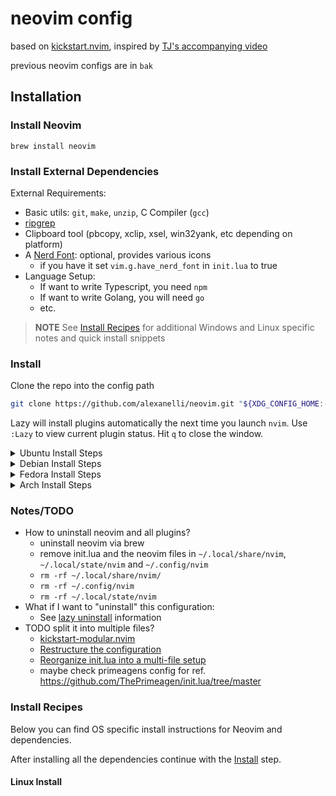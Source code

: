 # neovim config

based on [kickstart.nvim](https://github.com/nvim-lua/kickstart.nvim), inspired by [TJ's accompanying video](https://youtu.be/m8C0Cq9Uv9o)

previous neovim configs are in `bak`

## Installation

### Install Neovim

`brew install neovim`

### Install External Dependencies

External Requirements:
- Basic utils: `git`, `make`, `unzip`, C Compiler (`gcc`)
- [ripgrep](https://github.com/BurntSushi/ripgrep#installation)
- Clipboard tool (pbcopy, xclip, xsel, win32yank, etc depending on platform)
- A [Nerd Font](https://www.nerdfonts.com/): optional, provides various icons
  - if you have it set `vim.g.have_nerd_font` in `init.lua` to true
- Language Setup:
  - If want to write Typescript, you need `npm`
  - If want to write Golang, you will need `go`
  - etc.

> **NOTE**
> See [Install Recipes](#Install-Recipes) for additional Windows and Linux specific notes
> and quick install snippets

### Install

Clone the repo into the config path

```sh
git clone https://github.com/alexanelli/neovim.git "${XDG_CONFIG_HOME:-$HOME/.config}"/nvim
```

Lazy will install plugins automatically the next time you launch `nvim`. Use `:Lazy` to view
current plugin status. Hit `q` to close the window.

<details><summary>Ubuntu Install Steps</summary>

```
sudo add-apt-repository ppa:neovim-ppa/unstable -y
sudo apt update
sudo apt install make gcc ripgrep unzip git xclip neovim
```
</details>
<details><summary>Debian Install Steps</summary>

```
sudo apt update
sudo apt install make gcc ripgrep unzip git xclip curl

# Now we install nvim
curl -LO https://github.com/neovim/neovim/releases/latest/download/nvim-linux64.tar.gz
sudo rm -rf /opt/nvim-linux64
sudo mkdir -p /opt/nvim-linux64
sudo chmod a+rX /opt/nvim-linux64
sudo tar -C /opt -xzf nvim-linux64.tar.gz

# make it available in /usr/local/bin, distro installs to /usr/bin
sudo ln -sf /opt/nvim-linux64/bin/nvim /usr/local/bin/
```
</details>
<details><summary>Fedora Install Steps</summary>

```
sudo dnf install -y gcc make git ripgrep fd-find unzip neovim
```
</details>

<details><summary>Arch Install Steps</summary>

```
sudo pacman -S --noconfirm --needed gcc make git ripgrep fd unzip neovim
```
</details>

### Notes/TODO

* How to uninstall neovim and all plugins?
  * uninstall neovim via brew
  * remove init.lua and the neovim files in `~/.local/share/nvim`, `~/.local/state/nvim` and `~/.config/nvim`
  * `rm -rf ~/.local/share/nvim/`
  * `rm -rf ~/.config/nvim`
  * `rm -rf ~/.local/state/nvim`
* What if I want to "uninstall" this configuration:
  * See [lazy uninstall](https://lazy.folke.io/usage#-uninstalling) information
* TODO split it into multiple files?
    * [kickstart-modular.nvim](https://github.com/dam9000/kickstart-modular.nvim)
    * [Restructure the configuration](https://github.com/nvim-lua/kickstart.nvim/issues/218)
    * [Reorganize init.lua into a multi-file setup](https://github.com/nvim-lua/kickstart.nvim/pull/473)
    * maybe check primeagens config for ref. <https://github.com/ThePrimeagen/init.lua/tree/master>

### Install Recipes

Below you can find OS specific install instructions for Neovim and dependencies.

After installing all the dependencies continue with the [Install](#Install) step.

#### Linux Install

